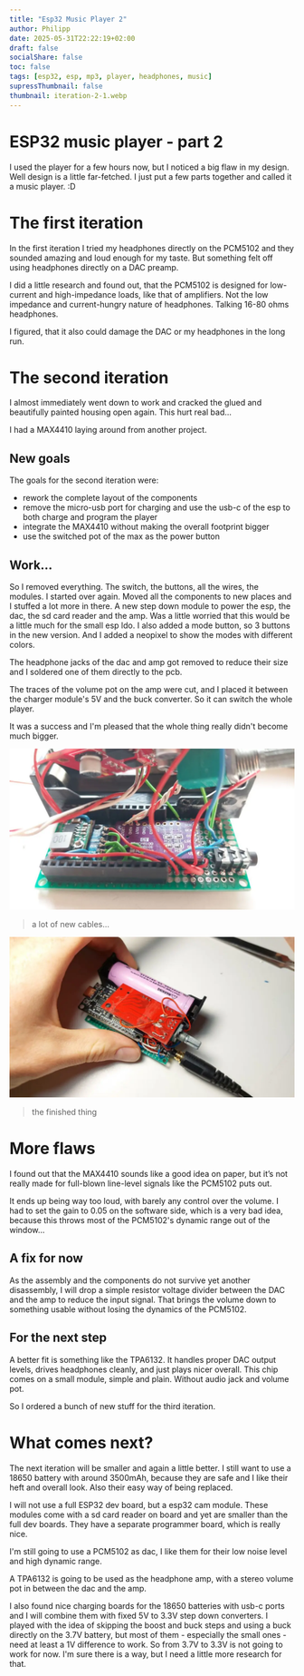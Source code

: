 ```yaml
---
title: "Esp32 Music Player 2"
author: Philipp
date: 2025-05-31T22:22:19+02:00
draft: false
socialShare: false
toc: false
tags: [esp32, esp, mp3, player, headphones, music]
supressThumbnail: false
thumbnail: iteration-2-1.webp
---
```


# ESP32 music player - part 2

I used the player for a few hours now, but I noticed a big flaw in my design. Well design is a little far-fetched. I just put a few parts together and called it a music player. :D

# The first iteration

In the first iteration I tried my headphones directly on the PCM5102 and they sounded amazing and loud enough for my taste.
But something felt off using headphones directly on a DAC preamp.

I did a little research and found out, that the PCM5102 is designed for low-current and high-impedance loads, like that of amplifiers.
Not the low impedance and current-hungry nature of headphones. Talking 16-80 ohms headphones.

I figured, that it also could damage the DAC or my headphones in the long run.

# The second iteration

I almost immediately went down to work and cracked the glued and beautifully painted housing open again. This hurt real bad...

I had a MAX4410 laying around from another project.

## New goals

The goals for the second iteration were:
- rework the complete layout of the components
- remove the micro-usb port for charging and use the usb-c of the esp to both charge and program the player
- integrate the MAX4410 without making the overall footprint bigger
- use the switched pot of the max as the power button

## Work...

So I removed everything. The switch, the buttons, all the wires, the modules. I started over again. Moved all the components to new places and I stuffed a lot more in there. A new step down module to power the esp, the dac, the sd card reader and the amp. Was a little worried that this would be a little much for the small esp ldo.
I also added a mode button, so 3 buttons in the new version. And I added a neopixel to show the modes with different colors.

The headphone jacks of the dac and amp got removed to reduce their size and I soldered one of them directly to the pcb.

The traces of the volume pot on the amp were cut, and I placed it between the charger module's 5V and the buck converter. So it can switch the whole player.

It was a success and I'm pleased that the whole thing really didn't become much bigger.

![image 1](iteration-2.webp)

> a lot of new cables...

![image 2](iteration-2-1.webp)

> the finished thing

# More flaws

I found out that the MAX4410 sounds like a good idea on paper, but it’s not really made for full-blown line-level signals like the PCM5102 puts out.

It ends up being way too loud, with barely any control over the volume. I had to set the gain to 0.05 on the software side, which is a very bad idea, because this throws most of the PCM5102's dynamic range out of the window...

## A fix for now

As the assembly and the components do not survive yet another disassembly, I will drop a simple resistor voltage divider between the DAC and the amp to reduce the input signal. That brings the volume down to something usable without losing the dynamics of the PCM5102.

## For the next step

A better fit is something like the TPA6132. It handles proper DAC output levels, drives headphones cleanly, and just plays nicer overall. This chip comes on a small module, simple and plain. Without audio jack and volume pot.

So I ordered a bunch of new stuff for the third iteration.

# What comes next?

The next iteration will be smaller and again a little better. I still want to use a 18650 battery with around 3500mAh, because they are safe and I like their heft and overall look. Also their easy way of being replaced.

I will not use a full ESP32 dev board, but a esp32 cam module. These modules come with a sd card reader on board and yet are smaller than the full dev boards. They have a separate programmer board, which is really nice.

I'm still going to use a PCM5102 as dac, I like them for their low noise level and high dynamic range.

A TPA6132 is going to be used as the headphone amp, with a stereo volume pot in between the dac and the amp.

I also found nice charging boards for the 18650 batteries with usb-c ports and I will combine them with fixed 5V to 3.3V step down converters. I played with the idea of skipping the boost and buck steps and using a buck directly on the 3.7V battery, but most of them - especially the small ones - need at least a 1V difference to work. So from 3.7V to 3.3V is not going to work for now. I'm sure there is a way, but I need a little more research for that.